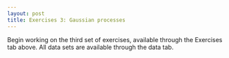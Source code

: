 ```yaml
---
layout: post
title: Exercises 3: Gaussian processes
---
```


Begin working on the third set of exercises, available through the Exercises tab above.  All data sets are available through the data tab.
